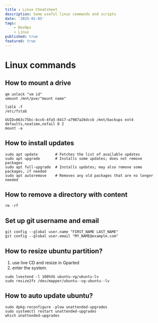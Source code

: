 ```yaml
---
title : Linux Cheatsheet
description: Some useful linux commands and scripts
date: '2025-01-05'
tags: 
    - DevOps
    - Linux
published: true
featured: true
---
```


# Linux commands

## How to mount a drive
``` shellscript
qm unlock "vm id"
umount /mnt/pve/"mount name"

lsblk -f
/etc/fstab

UUID=063c75bc-bcc6-4fa5-8417-a7987a26dccb /mnt/backups ext4 defaults,noatime,nofail 0 2
mount -a
```

## How to install updates
``` shellscript
sudo apt update        # Fetches the list of available updates
sudo apt upgrade       # Installs some updates; does not remove packages
sudo apt full-upgrade  # Installs updates; may also remove some packages, if needed
sudo apt autoremove    # Removes any old packages that are no longer needed
```
## How to remove a directory with content
``` shellscript
rm -rf
```
## Set up git username and email
``` shellscript
git config --global user.name "FIRST_NAME LAST_NAME"
git config --global user.email "MY_NAME@example.com"
```
## How to resize ubuntu partition?

1. use live CD and resize in Gparted
2. enter the system. 
``` shellscript
sudo lvextend -l 100%VG ubuntu-vg/ubuntu-lv
sudo resize2fs /dev/mapper/ubuntu--vg-ubuntu--lv
```

## How to auto update ubuntu?

``` shellscript
sudo dpkg-reconfigure -plow unattended-upgrades
sudo systemctl restart unattended-upgrades
which unattended-upgrades
```